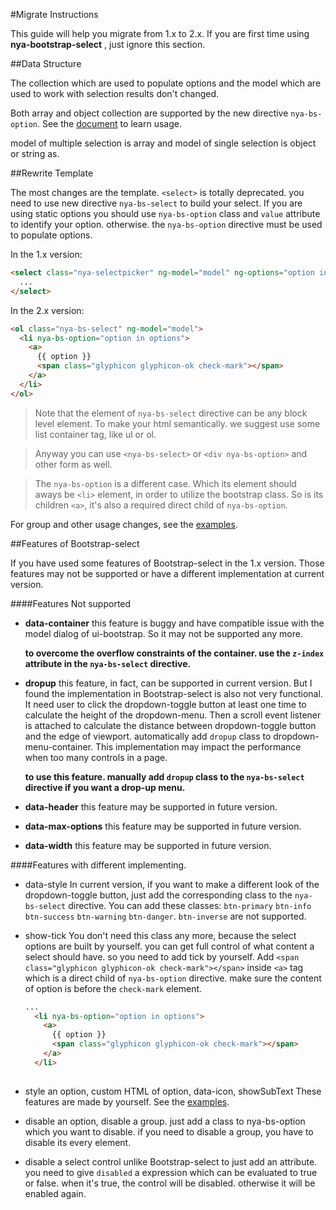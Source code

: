 #Migrate Instructions

This guide will help you migrate from 1.x to 2.x. If you are first time using **nya-bootstrap-select** , just ignore this section.

##Data Structure

The collection which are used to populate options and the model which are used to work with selection results don't changed.

Both array and object collection are supported by the new directive `nya-bs-option`. See the [document](#/api/nya-bs-option) to learn usage.

model of multiple selection is array and model of single selection is object or string as.

##Rewrite Template

The most changes are the template. `<select>` is totally deprecated. you need to use new directive `nya-bs-select` to build your select.
If you are using static options you should use `nya-bs-option` class and `value` attribute to identify your option. 
otherwise. the `nya-bs-option` directive must be used to populate options.

In the 1.x version:

```html
<select class="nya-selectpicker" ng-model="model" ng-options="option in options">
  ...
</select>
```

In the 2.x version:
```html
<ol class="nya-bs-select" ng-model="model">
  <li nya-bs-option="option in options">
    <a>
      {{ option }}
      <span class="glyphicon glyphicon-ok check-mark"></span>
    </a>
  </li>
</ol>
```

>Note that the element of `nya-bs-select` directive can be any block level element. To make your html semantically. we suggest use some list container tag, like ul or ol.

>Anyway you can use `<nya-bs-select>` or `<div nya-bs-option>` and other form as well. 

>The `nya-bs-option` is a different case. Which its element should aways be `<li>` element, in order to utilize the bootstrap class. So is its children `<a>`, it's also a required direct child
>of `nya-bs-option`.

For group and other usage changes, see the [examples](#/examples).

##Features of Bootstrap-select

If you have used some features of Bootstrap-select in the 1.x version. Those features may not be supported or have a different implementation at current version.

####Features Not supported

- **data-container** this feature is buggy and have compatible issue with the model dialog of ui-bootstrap. So it may not be supported any more.

  **to overcome the overflow constraints of the container. use the `z-index` attribute in the `nya-bs-select` directive.**
  
- **dropup** this feature, in fact, can be supported in current version. But I found the implementation in Bootstrap-select is also not very functional. It need user to click 
  the dropdown-toggle button at least one time to calculate the height of the dropdown-menu. Then a scroll event listener is attached to calculate the distance between dropdown-toggle button and the edge of viewport.
  automatically add `dropup` class to dropdown-menu-container. This implementation may impact the performance when too many controls in a page.
  
  **to use this feature. manually add `dropup` class to the `nya-bs-select` directive if you want a drop-up menu.**
  
- **data-header** this feature may be supported in future version.

- **data-max-options** this feature may be supported in future version.

- **data-width** this feature may be supported in future version.


####Features with different implementing.

- data-style
  In current version, if you want to make a different look of the dropdown-toggle button, just add the corresponding class to the `nya-bs-select` directive.
  You can add these classes: `btn-primary` `btn-info` `btn-success` `btn-warning` `btn-danger`. `btn-inverse` are not supported.
  
- show-tick
  You don't need this class any more, because the select options are built by yourself. you can get full control of what content a select should have. so you need to add tick by yourself.
  Add `<span class="glyphicon glyphicon-ok check-mark"></span>` inside `<a>` tag which is a direct child of `nya-bs-option` directive. make sure the content of option is before the `check-mark` element.
   ```html
   ...
     <li nya-bs-option="option in options">
       <a>
         {{ option }}
         <span class="glyphicon glyphicon-ok check-mark"></span>
       </a>
     </li>
    
   ```

- style an option, custom HTML of option, data-icon, showSubText
 These features are made by yourself. See the [examples](#/examples).
 
- disable an option, disable a group.
  just add a class to nya-bs-option which you want to disable. if you need to disable a group, you have to disable its every element.

- disable a select control
  unlike Bootstrap-select to just add an attribute. you need to give `disabled` a expression which can be evaluated to true or false. when it's true, the control will be disabled.
  otherwise it will be enabled again.
